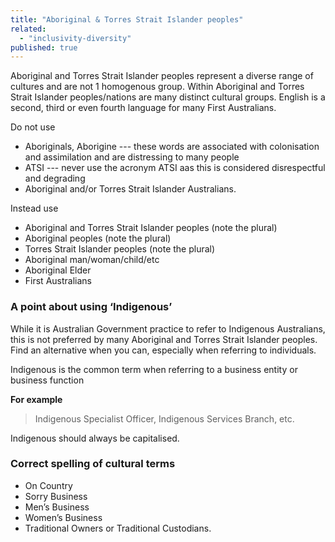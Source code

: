 ```yaml
---
title: "Aboriginal & Torres Strait Islander peoples"
related: 
  - "inclusivity-diversity"
published: true
---
```


Aboriginal and Torres Strait Islander peoples represent a diverse range of cultures and are not 1 homogenous group. Within Aboriginal and Torres Strait Islander peoples/nations are many distinct cultural groups. English is a second, third or even fourth language for many First Australians.

Do not use

- Aboriginals, Aborigine --- these words are associated with colonisation and assimilation and are distressing to many people
- ATSI --- never use the acronym ATSI aas this is considered disrespectful and degrading
- Aboriginal and/or Torres Strait Islander Australians.

Instead use

- Aboriginal and Torres Strait Islander peoples (note the plural)
- Aboriginal peoples (note the plural)
- Torres Strait Islander peoples (note the plural)
- Aboriginal man/woman/child/etc
- Aboriginal Elder
- First Australians

### A point about using ‘Indigenous’

While it is Australian Government practice to refer to Indigenous Australians, this is not preferred by many Aboriginal and Torres Strait Islander peoples. Find an alternative when you can, especially when referring to individuals.

Indigenous is the common term when referring to a business entity or business function

**For example**

> Indigenous Specialist Officer, Indigenous Services Branch, etc.

Indigenous should always be capitalised.

### Correct spelling of cultural terms

- On Country
- Sorry Business
- Men’s Business
- Women’s Business
- Traditional Owners or Traditional Custodians.